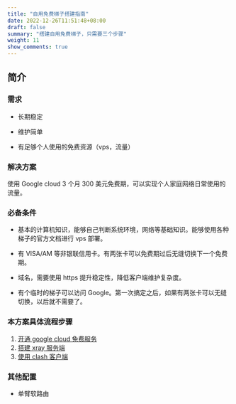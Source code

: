 ```yaml
---
title: "自用免费梯子搭建指南"
date: 2022-12-26T11:51:48+08:00
draft: false
summary: "搭建自用免费梯子，只需要三个步骤"
weight: 11
show_comments: true
---
```


## 简介

### 需求

- 长期稳定

- 维护简单

- 有足够个人使用的免费资源（vps，流量）

### 解决方案

使用 Google cloud 3 个月 300 美元免费期，可以实现个人家庭网络日常使用的流量。

### 必备条件

- 基本的计算机知识，能够自己判断系统环境，网络等基础知识。能够使用各种梯子的官方文档进行 vps 部署。

- 有 VISA/AM 等非银联信用卡。有两张卡可以免费期过后无缝切换下一个免费期。

- 域名，需要使用 https 提升稳定性，降低客户端维护复杂度。

- 有个临时的梯子可以访问 Google。第一次搞定之后，如果有两张卡可以无缝切换，以后就不需要了。

### 本方案具体流程步骤

1. [开通 google cloud 免费服务](../开通google-cloud免费服务/ "开通google cloud免费服务")
2. [搭建 xray 服务端](../搭建xray服务端/ "搭建xray服务端")
3. [使用 clash 客户端](../使用clash客户端/ "使用clash客户端")

### 其他配置

- 单臂软路由
